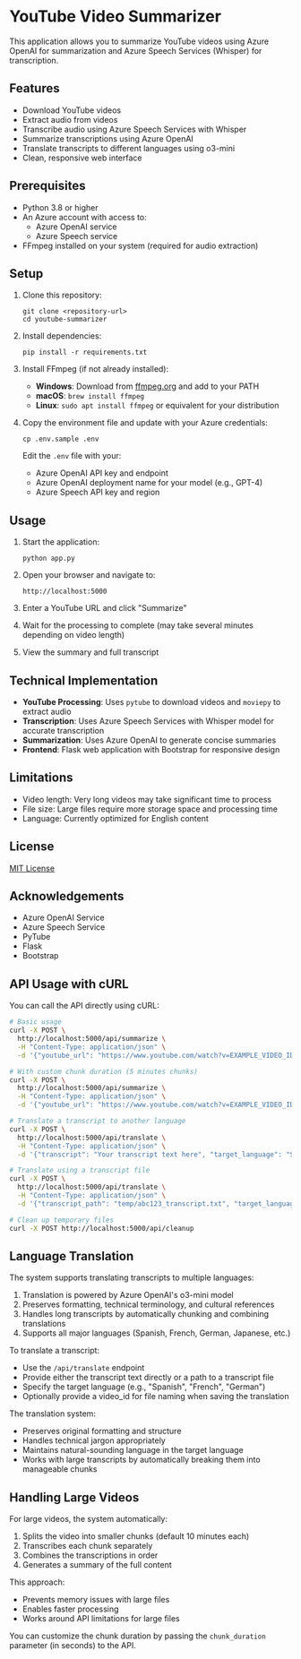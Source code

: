 # YouTube Video Summarizer

This application allows you to summarize YouTube videos using Azure OpenAI for summarization and Azure Speech Services (Whisper) for transcription.

## Features

- Download YouTube videos
- Extract audio from videos
- Transcribe audio using Azure Speech Services with Whisper
- Summarize transcriptions using Azure OpenAI
- Translate transcripts to different languages using o3-mini
- Clean, responsive web interface

## Prerequisites

- Python 3.8 or higher
- An Azure account with access to:
  - Azure OpenAI service
  - Azure Speech service
- FFmpeg installed on your system (required for audio extraction)

## Setup

1. Clone this repository:
   ```
   git clone <repository-url>
   cd youtube-summarizer
   ```

2. Install dependencies:
   ```
   pip install -r requirements.txt
   ```

3. Install FFmpeg (if not already installed):
   - **Windows**: Download from [ffmpeg.org](https://ffmpeg.org/download.html) and add to your PATH
   - **macOS**: `brew install ffmpeg`
   - **Linux**: `sudo apt install ffmpeg` or equivalent for your distribution

4. Copy the environment file and update with your Azure credentials:
   ```
   cp .env.sample .env
   ```
   
   Edit the `.env` file with your:
   - Azure OpenAI API key and endpoint
   - Azure OpenAI deployment name for your model (e.g., GPT-4)
   - Azure Speech API key and region

## Usage

1. Start the application:
   ```
   python app.py
   ```

2. Open your browser and navigate to:
   ```
   http://localhost:5000
   ```

3. Enter a YouTube URL and click "Summarize"

4. Wait for the processing to complete (may take several minutes depending on video length)

5. View the summary and full transcript

## Technical Implementation

- **YouTube Processing**: Uses `pytube` to download videos and `moviepy` to extract audio
- **Transcription**: Uses Azure Speech Services with Whisper model for accurate transcription
- **Summarization**: Uses Azure OpenAI to generate concise summaries
- **Frontend**: Flask web application with Bootstrap for responsive design

## Limitations

- Video length: Very long videos may take significant time to process
- File size: Large files require more storage space and processing time
- Language: Currently optimized for English content

## License

[MIT License](LICENSE)

## Acknowledgements

- Azure OpenAI Service
- Azure Speech Service
- PyTube
- Flask
- Bootstrap

## API Usage with cURL

You can call the API directly using cURL:

```bash
# Basic usage
curl -X POST \
  http://localhost:5000/api/summarize \
  -H "Content-Type: application/json" \
  -d '{"youtube_url": "https://www.youtube.com/watch?v=EXAMPLE_VIDEO_ID"}'

# With custom chunk duration (5 minutes chunks)
curl -X POST \
  http://localhost:5000/api/summarize \
  -H "Content-Type: application/json" \
  -d '{"youtube_url": "https://www.youtube.com/watch?v=EXAMPLE_VIDEO_ID", "chunk_duration": 300}'

# Translate a transcript to another language
curl -X POST \
  http://localhost:5000/api/translate \
  -H "Content-Type: application/json" \
  -d '{"transcript": "Your transcript text here", "target_language": "Spanish"}'

# Translate using a transcript file
curl -X POST \
  http://localhost:5000/api/translate \
  -H "Content-Type: application/json" \
  -d '{"transcript_path": "temp/abc123_transcript.txt", "target_language": "French", "video_id": "abc123"}'

# Clean up temporary files
curl -X POST http://localhost:5000/api/cleanup
```

## Language Translation

The system supports translating transcripts to multiple languages:

1. Translation is powered by Azure OpenAI's o3-mini model
2. Preserves formatting, technical terminology, and cultural references
3. Handles long transcripts by automatically chunking and combining translations
4. Supports all major languages (Spanish, French, German, Japanese, etc.)

To translate a transcript:
- Use the `/api/translate` endpoint
- Provide either the transcript text directly or a path to a transcript file
- Specify the target language (e.g., "Spanish", "French", "German")
- Optionally provide a video_id for file naming when saving the translation

The translation system:
- Preserves original formatting and structure
- Handles technical jargon appropriately
- Maintains natural-sounding language in the target language
- Works with large transcripts by automatically breaking them into manageable chunks

## Handling Large Videos

For large videos, the system automatically:

1. Splits the video into smaller chunks (default 10 minutes each)
2. Transcribes each chunk separately
3. Combines the transcriptions in order
4. Generates a summary of the full content

This approach:
- Prevents memory issues with large files
- Enables faster processing
- Works around API limitations for large files

You can customize the chunk duration by passing the `chunk_duration` parameter (in seconds) to the API. 